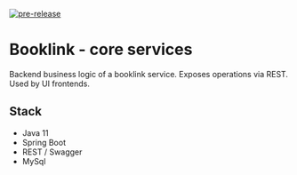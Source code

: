 [![pre-release](https://github.com/mrazjava/booklink-backend/workflows/pre-release/badge.svg?branch=master)](https://github.com/mrazjava/booklink-backend/actions?query=workflow%3Apre-release)
# Booklink - core services
Backend business logic of a booklink service. Exposes operations via REST. Used by UI frontends.

## Stack
- Java 11
- Spring Boot
- REST / Swagger
- MySql
